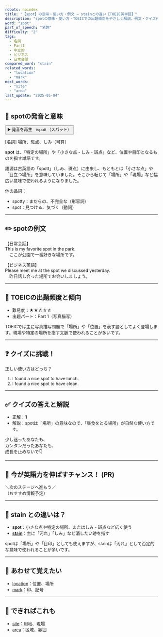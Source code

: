 ```yaml
---
robots: noindex
title: "【spot】の意味・使い方・例文 ― stainとの違い【TOEIC英単語】"
description: "spotの意味・使い方・TOEICでの出題傾向をやさしく解説。例文・クイズ付きでstainとの違いもわかりやすく学べます。"
word: "spot"
part_of_speech: "名詞"
difficulty: "2"
tags:
  - 名詞
  - Part1
  - 中立的
  - ビジネス
  - 日常会話
compared_word: "stain"
related_words:
  - "location"
  - "mark"
next_words:
  - "site"
  - "area"
last_update: "2025-05-04"
---
```


## 🔰 spotの発音と意味

<button class="play-audio" onclick="playTTS('spot')">
  <span class="play-audio-main">
    ▶️ 発音を再生　/spɑt/
  </span>
  <span class="play-audio-sub">
    （スパット）
  </span>
</button>

[名詞] 場所、斑点、しみ（可算）

**spot** は、「特定の場所」や「小さな点・しみ・斑点」など、位置や目印となるものを指す単語です。

語源は古英語の「spott」（しみ、斑点）に由来し、もともとは「小さな点」や「目立つ場所」を意味していました。そこから転じて「場所」や「現場」など幅広い意味で使われるようになりました。

他の品詞：  
- spotty：まだらの、不完全な（形容詞）
- spot：見つける、気づく（動詞）

---

## ✏️ spotの例文

【日常会話】  
This is my favorite spot in the park.  
　ここが公園で一番好きな場所です。

【ビジネス英語】  
Please meet me at the spot we discussed yesterday.  
　昨日話し合った場所でお会いしましょう。

---

## 🎯 TOEICの出題頻度と傾向

- 難易度：★★☆☆☆
- 出題パート：Part 1（写真描写）

TOEICでは主に写真描写問題で「場所」や「位置」を表す語としてよく登場します。現場や特定の場所を指す文脈で使われることが多いです。

---

## ❓ クイズに挑戦！

正しい使い方はどっち？

1. I found a nice spot to have lunch.  
2. I found a nice spot to have clean.

---

## ✅ クイズの答えと解説

- 正解：**1**
- 解説：spotは「場所」の意味なので、「昼食をとる場所」が自然な使い方です。

少し迷ったあなたも、  
カンタンだったあなたも、  
成長を止めないで👇️

---

## 🚀 今が英語力を伸ばすチャンス！ (PR)

<div class="info-center">
＼次のステージへ進もう／<br>  
（おすすめ情報予定）
</div>

---

## 🤔  stain との違いは？

- **spot**：小さな点や特定の場所、またはしみ・斑点など広く使う
- **[stain](/stain)**：主に「汚れ」「しみ」など消したい跡を指す

spotは「場所」や「目印」としても使えますが、stainは「汚れ」として否定的な意味で使われることが多いです。

---

## 🧩 あわせて覚えたい

- [location](/location)：位置、場所
- [mark](/mark)：印、記号

---

## 📖 できればこれも

- [site](/site)：用地、現場
- [area](/area)：区域、範囲

<!-- cvid: aid22_bid07 -->

